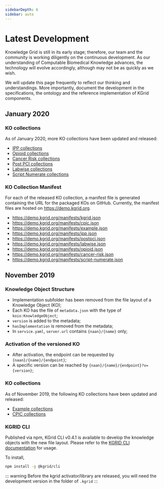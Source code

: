 ```yaml
---
sidebarDepth: 6
sidebar: auto
---
```

# Latest Development

Knowledge Grid is still in its early stage; therefore, our team and the community is working diligently on the continuous development. As our understanding of Computable Biomedical Knowledge advances, the technology will evolve accordingly, although may not be as quickly as we wish.

We will update this page frequently to reflect our thinking and understandings. More importantly, document the development in the specifications, the ontology and the reference implementation of KGrid components.


## January 2020

### KO collections
As of January 2020, more KO collections have been updated and released:
- [IPP collections](https://github.com/kgrid-objects/ipp-collection)
- [Opioid collections](https://github.com/kgrid-objects/cpic-collection)
- [Cancer Risk collections](https://github.com/kgrid-objects/cancer-risk-collection)
- [Post PCI collections](https://github.com/kgrid-objects/postpci)
- [Labwise collections](https://github.com/kgrid-objects/labwise)
- [Script Numerate collections](https://github.com/kgrid-objects/script-numerate)

### KO Collection Manifest
For each of the released KO collection, a manifest file is generated containing the URL for the packaged KOs on GitHub. Currently, the manifest files are hosted on https://demo.kgrid.org.

- https://demo.kgrid.org/manifests/kgrid.json
- https://demo.kgrid.org/manifests/cpic.json
- https://demo.kgrid.org/manifests/example.json
- https://demo.kgrid.org/manifests/ipp.json
- https://demo.kgrid.org/manifests/postpci.json
- https://demo.kgrid.org/manifests/labwise.json
- https://demo.kgrid.org/manifests/opioid.json
- https://demo.kgrid.org/manifests/cancer-risk.json
- https://demo.kgrid.org/manifests/script-numerate.json

## November 2019

### Knowledge Object Structure

- Implementation subfolder has been removed from the file layout of a Knowledge Object (KO);
- Each KO has the file of `metadata.json` with the type of `koio:KnowledgeObject`;
- `version` is added to the metadata;
- `hasImplementation` is removed from the metadata;
- In `service.yaml`, `server.url` contains `{naan}/{name}` only;

### Activation of the versioned KO
- After activation, the endpoint can be requested by `{naan}/{name}/{endpoint}`;
- A specific version can be reached by `{naan}/{name}/{endpoint}?v={version}`;

### KO collections
As of November 2019, the following KO collections have been updated and released:
- [Example collections](https://github.com/kgrid-objects/example-collection)
- [CPIC collections](https://github.com/kgrid-objects/cpic-collection)

### KGRID CLI
Published via npm, KGrid CLI v0.4.1 is available to develop the knowledge objects with the new file layout. Please refer to the [KGRID CLI documentation](https://kgrid.org/kgrid-cli/) for usage.

To install,

```bash
npm install -g @kgrid/cli
```
::: warning
Before the kgrid activator/library are released, you will need the development version in the folder of `.kgrid`
:::
